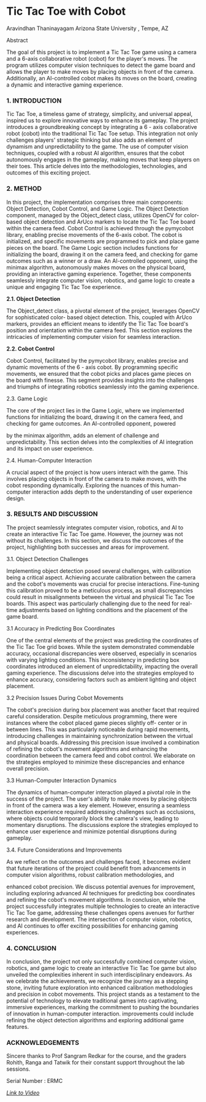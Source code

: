 # Tic Tac Toe with Cobot


Aravindhan Thaninayagam
Arizona State University , Tempe, AZ

Abstract


The goal of this project is to implement a Tic Tac Toe game using a camera and a 6-axis collaborative robot (cobot) for
the player's moves. The program utilizes computer vision techniques to detect the game board and allows the player to
make moves by placing objects in front of the camera. Additionally, an AI-controlled cobot makes its moves on the
board, creating a dynamic and interactive gaming experience.

### 1. INTRODUCTION


Tic Tac Toe, a timeless game of strategy, simplicity, and universal appeal, inspired us to explore
innovative ways to enhance its gameplay. The project introduces a groundbreaking concept by integrating a
6 - axis collaborative robot (cobot) into the traditional Tic Tac Toe setup. This integration not only challenges
players' strategic thinking but also adds an element of dynamism and unpredictability to the game. The use of
computer vision techniques, coupled with a robust AI algorithm, ensures that the cobot autonomously
engages in the gameplay, making moves that keep players on their toes. This article delves into the
methodologies, technologies, and outcomes of this exciting project.

### 2. METHOD

In this project, the implementation comprises three main components: Object Detection, Cobot Control,
and Game Logic. The Object Detection component, managed by the Object_detect class, utilizes OpenCV for
color-based object detection and ArUco markers to locate the Tic Tac Toe board within the camera feed.
Cobot Control is achieved through the pymycobot library, enabling precise movements of the 6-axis cobot.
The cobot is initialized, and specific movements are programmed to pick and place game pieces on the board.
The Game Logic section includes functions for initializing the board, drawing it on the camera feed, and
checking for game outcomes such as a winner or a draw. An AI-controlled opponent, using the minimax
algorithm, autonomously makes moves on the physical board, providing an interactive gaming experience.
Together, these components seamlessly integrate computer vision, robotics, and game logic to create a unique
and engaging Tic Tac Toe experience.

**2.1. Object Detection**


The Object_detect class, a pivotal element of the project, leverages OpenCV for sophisticated color-
based object detection. This, coupled with ArUco markers, provides an efficient means to identify the Tic
Tac Toe board's position and orientation within the camera feed. This section explores the intricacies of
implementing computer vision for seamless interaction.

**2.2. Cobot Control**

Cobot Control, facilitated by the pymycobot library, enables precise and dynamic movements of the
6 - axis cobot. By programming specific movements, we ensured that the cobot picks and places game pieces
on the board with finesse. This segment provides insights into the challenges and triumphs of integrating
robotics seamlessly into the gaming experience.


2.3. Game Logic

The core of the project lies in the Game Logic, where we implemented functions for initializing the
board, drawing it on the camera feed, and checking for game outcomes. An AI-controlled opponent, powered


by the minimax algorithm, adds an element of challenge and unpredictability. This section delves into the
complexities of AI integration and its impact on user experience.


2.4. Human-Computer Interaction

A crucial aspect of the project is how users interact with the game. This involves placing objects in front
of the camera to make moves, with the cobot responding dynamically. Exploring the nuances of this human-
computer interaction adds depth to the understanding of user experience design.

### 3. RESULTS AND DISCUSSION

The project seamlessly integrates computer vision, robotics, and AI to create an interactive Tic Tac Toe
game. However, the journey was not without its challenges. In this section, we discuss the outcomes of the
project, highlighting both successes and areas for improvement.


3.1. Object Detection Challenges

Implementing object detection posed several challenges, with calibration being a critical aspect.
Achieving accurate calibration between the camera and the cobot's movements was crucial for precise
interactions. Fine-tuning this calibration proved to be a meticulous process, as small discrepancies could
result in misalignments between the virtual and physical Tic Tac Toe boards. This aspect was particularly
challenging due to the need for real-time adjustments based on lighting conditions and the placement of the
game board.

3.1 Accuracy in Predicting Box Coordinates


One of the central elements of the project was predicting the coordinates of the Tic Tac Toe grid boxes.
While the system demonstrated commendable accuracy, occasional discrepancies were observed, especially
in scenarios with varying lighting conditions. This inconsistency in predicting box coordinates introduced an
element of unpredictability, impacting the overall gaming experience. The discussions delve into the
strategies employed to enhance accuracy, considering factors such as ambient lighting and object placement.


3.2 Precision Issues During Cobot Movements

The cobot's precision during box placement was another facet that required careful consideration.
Despite meticulous programming, there were instances where the cobot placed game pieces slightly off-
center or in between lines. This was particularly noticeable during rapid movements, introducing challenges
in maintaining synchronization between the virtual and physical boards. Addressing this precision issue
involved a combination of refining the cobot's movement algorithms and enhancing the coordination between
the camera feed and cobot control. We elaborate on the strategies employed to minimize these discrepancies
and enhance overall precision.

3.3 Human-Computer Interaction Dynamics

The dynamics of human-computer interaction played a pivotal role in the success of the project. The
user's ability to make moves by placing objects in front of the camera was a key element. However, ensuring
a seamless interaction experience required addressing challenges such as occlusions, where objects could
temporarily block the camera's view, leading to momentary disruptions. The discussions explore the
strategies employed to enhance user experience and minimize potential disruptions during gameplay.

3.4. Future Considerations and Improvements

As we reflect on the outcomes and challenges faced, it becomes evident that future iterations of the project
could benefit from advancements in computer vision algorithms, robust calibration methodologies, and


enhanced cobot precision. We discuss potential avenues for improvement, including exploring advanced AI
techniques for predicting box coordinates and refining the cobot's movement algorithms. In conclusion,
while the project successfully integrates multiple technologies to create an interactive Tic Tac Toe game,
addressing these challenges opens avenues for further research and development. The intersection of
computer vision, robotics, and AI continues to offer exciting possibilities for enhancing gaming experiences.

### 4. CONCLUSION

In conclusion, the project not only successfully combined computer vision, robotics, and game logic to
create an interactive Tic Tac Toe game but also unveiled the complexities inherent in such interdisciplinary
endeavors. As we celebrate the achievements, we recognize the journey as a stepping stone, inviting future
exploration into enhanced calibration methodologies and precision in cobot movements. This project stands
as a testament to the potential of technology to elevate traditional games into captivating, immersive
experiences, marking the commitment to pushing the boundaries of innovation in human-computer
interaction. improvements could include refining the object detection algorithms and exploring additional
game features.

### ACKNOWLEDGEMENTS

Sincere thanks to Prof Sangram Redkar for the course, and the graders Rohith, Ranga and Tatwik for their
constant support throughout the lab sessions.

Serial Number : ERMC


[*Link to Video*](https://drive.google.com/file/d/1t5V74P64YTqe8074Z4o_wIe-JPugZOgE/view?usp=sharing)



